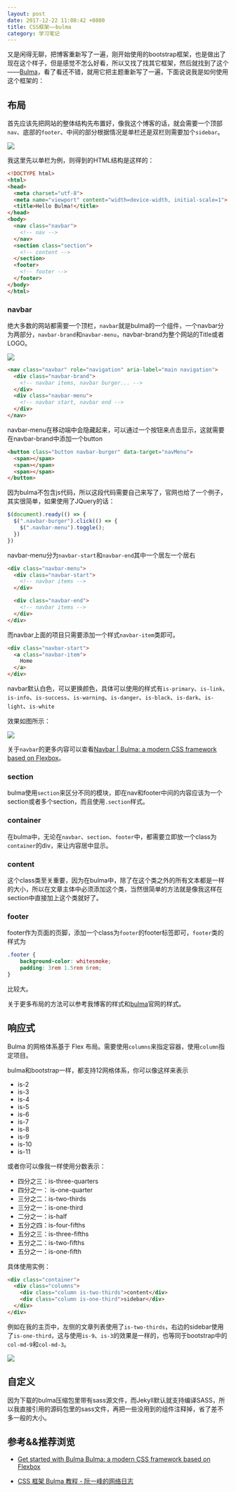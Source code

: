 ```yaml
---
layout: post
date: 2017-12-22 11:08:42 +0800
title: CSS框架——bulma
category: 学习笔记
---
```


又是闲得无聊，把博客重新写了一遍，刚开始使用的bootstrap框架，也是做出了现在这个样子，但是感觉不怎么好看，所以又找了找其它框架，然后就找到了这个——[Bulma](https://bulma.io/)，看了看还不错，就用它把主题重新写了一遍，下面说说我是如何使用这个框架的：

## 布局

首先应该先把网站的整体结构先布置好，像我这个博客的话，就会需要一个顶部`nav`、底部的`footer`、中间的部分根据情况是单栏还是双栏则需要加个`sidebar`。

![](/pics/2017/12/2201.png)

<!-- more -->

我这里先以单栏为例，则得到的HTML结构是这样的：

```html
<!DOCTYPE html>
<html>
<head>
  <meta charset="utf-8">
  <meta name="viewport" content="width=device-width, initial-scale=1">
  <title>Hello Bulma!</title>
</head>
<body>
  <nav class="navbar">
    <!-- nav -->
  </nav>
  <section class="section">
    <!-- content -->
  </section>
  <footer>
    <!-- footer -->
  </footer>
</body>
</html>
```

### navbar

绝大多数的网站都需要一个顶栏，`navbar`就是bulma的一个组件，一个navbar分为两部分，`navbar-brand`和`navbar-menu`，navbar-brand为整个网站的Title或者LOGO。

![](/pics/2017/12/2202.png)

```html
<nav class="navbar" role="navigation" aria-label="main navigation">
  <div class="navbar-brand">
    <!-- navbar items, navbar burger... -->
  </div>
  <div class="navbar-menu">
    <!-- navbar start, navbar end -->
  </div>
</nav>
```

navbar-menu在移动端中会隐藏起来，可以通过一个按钮来点击显示，这就需要在navbar-brand中添加一个button

```html
<button class="button navbar-burger" data-target="navMenu">
  <span></span>
  <span></span>
  <span></span>
</button>
```

因为bulma不包含js代码，所以这段代码需要自己来写了，官网也给了一个例子，其实很简单，如果使用了JQuery的话：

```js
$(document).ready(() => {
  $(".navbar-burger").click(() => {
    $(".navbar-menu").toggle();
  })
})
```

navbar-menu分为`navbar-start`和`navbar-end`其中一个居左一个居右

```html
<div class="navbar-menu">
  <div class="navbar-start">
    <!-- navbar items -->
  </div>

  <div class="navbar-end">
    <!-- navbar items -->
  </div>
</div>
```

而navbar上面的项目只需要添加一个样式`navbar-item`类即可。

```html
<div class="navbar-start">
  <a class="navbar-item">
    Home
  </a>
</div>
```

navbar默认白色，可以更换颜色，具体可以使用的样式有`is-primary`、`is-link`、`is-info`、`is-success`、`is-warning`、`is-danger`、`is-black`、`is-dark`、`is-light`、`is-white`

效果如图所示：

![](/pics/2017/12/2203.png)

关于`navbar`的更多内容可以查看[Navbar | Bulma: a modern CSS framework based on Flexbox](https://bulma.io/documentation/components/navbar/)。


### section

bulma使用`section`来区分不同的模块，即在nav和footer中间的内容应该为一个section或者多个section，而且使用`.section`样式。

### container

在bulma中，无论在`navbar`、`section`、`footer`中，都需要立即放一个class为`container`的div，来让内容居中显示。

### content

这个class类至关重要，因为在bulma中，除了在这个类之外的所有文本都是一样的大小，所以在文章主体中必须添加这个类，当然很简单的方法就是像我这样在section中直接加上这个类就好了。

### footer

footer作为页面的页脚，添加一个class为`footer`的footer标签即可，`footer`类的样式为

```css
.footer {
    background-color: whitesmoke;
    padding: 3rem 1.5rem 6rem;
}
```

比较大。

关于更多布局的方法可以参考我博客的样式和[bulma](https://bulma.io)官网的样式。


## 响应式

Bulma 的网格体系基于 Flex 布局。需要使用`columns`来指定容器，使用`column`指定项目。

bulma和bootstrap一样，都支持12网格体系，你可以像这样来表示

- is-2
- is-3
- is-4
- is-5
- is-6
- is-7
- is-8
- is-9
- is-10
- is-11

或者你可以像我一样使用分数表示：

- 四分之三：is-three-quarters
- 四分之一： is-one-quarter
- 三分之二：is-two-thirds
- 三分之一：is-one-third
- 二分之一：is-half
- 五分之四：is-four-fifths
- 五分之三：is-three-fifths
- 五分之二：is-two-fifths
- 五分之一：is-one-fifth

具体使用实例：

```html
<div class="container">
  <div class="columns">
    <div class="column is-two-thirds">content</div>
    <div class="column is-one-third">sidebar</div>
  </div>
</div>
```

例如在我的主页中，左侧的文章列表使用了`is-two-thirds`，右边的sidebar使用了`is-one-third`，这与使用`is-9`、`is-3`的效果是一样的，也等同于bootstrap中的`col-md-9`和`col-md-3`。

![](/pics/2017/12/2204.png)

## 自定义

因为下载的bulma压缩包里带有sass源文件，而Jekyll默认就支持编译SASS，所以我直接引用的源码包里的sass文件，再把一些没用到的组件注释掉，省了差不多一般的大小。

## 参考&&推荐浏览

- [Get started with Bulma Bulma: a modern CSS framework based on Flexbox](https://bulma.io/documentation/overview/start/)

- [CSS 框架 Bulma 教程 - 阮一峰的网络日志](http://www.ruanyifeng.com/blog/2017/10/bulma.html#%E7%BD%91%E6%A0%BC%E4%BD%93%E7%B3%BB)
